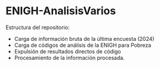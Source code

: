 # ENIGH-AnalisisVarios

Estructura del repositorio:

- Carga de información bruta de la última encuesta (2024)
- Carga de códigos de análisis de la ENIGH para Pobreza
- Expulsión de resultados directos de código
- Procesamiento de la información procesada.

